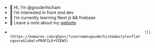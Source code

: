 - 👋 Hi, I’m @gouderhicham
- 👀 I’m interested in front end dev
- 🌱 I’m currently learning Next js && firebase 
- 🙌 Leave a note about my [website](https://gouder-pf.vercel.app/)
- 
                                                                    ![](https://komarev.com/ghpvc/?username=gouderhicham&style=flat-square&label=PROFILE+VIEWS)  
